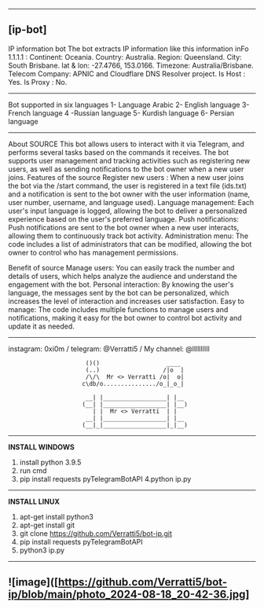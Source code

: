 ---------------------------------------------------------------------------------------------------------------------------------------
**[ip-bot]**
---------------------------------------------------------------------------------------------------------------------------------------

IP information bot The bot extracts IP information like this information 
inFo 1.1.1.1 :
Continent: Oceania.
Country: Australia.
Region: Queensland.
City: South Brisbane.
lat & lon: -27.4766, 153.0166.
Timezone: Australia/Brisbane.
Telecom Company: APNIC and Cloudflare DNS Resolver project.
Is Host : Yes.
Is Proxy : No.
------ ------- ------- -------
Bot supported in six languages 
1- Language Arabic 
2- English language 
3- French language
4 -Russian language 
5- Kurdish language 
6- Persian language
------ ------- ------- -------
About SOURCE 
This bot allows users to interact with it via Telegram, and performs several tasks based on the commands it receives. The bot supports user management and tracking activities such as registering new users, as well as sending notifications to the bot owner when a new user joins. Features of 
the source Register new users :
 When a new user joins the bot via the /start command, the user is registered in a text file (ids.txt) and a notification is sent to the bot owner with the user information (name, user number, username, and language used). Language management: Each user's input language is logged, allowing the bot to deliver a personalized experience based on the user's preferred language. Push notifications: Push notifications are sent to the bot owner when a new user interacts, allowing them to continuously track bot activity. Administration menu: The code includes a list of administrators that can be modified, allowing the bot owner to control who has management permissions.

Benefit of source Manage users: 
You can easily track the number and details of users, which helps analyze the audience and understand the engagement with the bot. Personal interaction: By knowing the user's language, the messages sent by the bot can be personalized, which increases the level of interaction and increases user satisfaction. Easy to manage: The code includes multiple functions to manage users and notifications, making it easy for the bot owner to control bot activity and update it as needed.

---------------------------------------------------------------------------------------------------------------------------------------
instagram: 0xi0m / telegram: @Verratti5 / My channel: @llllIllIIl


                          ()()                   ____ 
                          (..)                  /|o  |
                          /\/\  Mr <> Verratti /o|  o|          
                         c\db/o.............../o_|_o_|

                          __| |__________________| |__ 
                         (__| |__________________| |__)
                            | |  Mr <> Verratti  | |   
                          __| |__________________| |__ 
                         (__|_|__________________|_|__)
               
---------------------------------------------------------------------------------------------------------------------------------------
**INSTALL WINDOWS**

1. install python 3.9.5
2. run cmd
3. pip install requests pyTelegramBotAPI
4.python ip.py

---------------------------------------------------------------------------------------------------------------------------------------

**INSTALL LINUX**

1. apt-get install python3
2. apt-get install git
3. git clone https://github.com/Verratti5/bot-ip.git
4. pip install requests pyTelegramBotAPI
6. python3 ip.py

---------------------------------------------------------------------------------------------------------------------------------------
## ![image]([https://github.com/Verratti5/bot-ip/blob/main/photo_2024-08-18_20-42-36.jpg]
